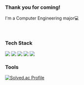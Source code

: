 ### Thank you for coming!<br>
I'm a Computer Engineering major:computer:
<br>
<br>
<br>

### Tech Stack 
<img src="https://img.shields.io/badge/C-1E90FF?style=flat-flat&logo=C&logoColor=white"/> <img src="https://img.shields.io/badge/Android-3DDC84?style=flat-square&logo=Android&logoColor=white"/> <img src="https://img.shields.io/badge/JavaScript-F7DF1E?style=flat-square&logo=JavaScript&logoColor=white"/> <img src="https://img.shields.io/badge/HTML-E34F26?style=flat-square&logo=HTML5&logoColor=white"/> <img src="https://img.shields.io/badge/CSS-A8B9CC?style=flat-square&logo=CSS3&logoColor=white"/>


### Tools








[![Solved.ac Profile](http://mazassumnida.wtf/api/generate_badge?boj=leeselae)](https://solved.ac/leeselae)<br/>
